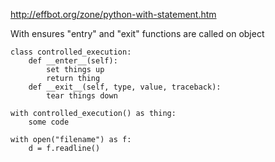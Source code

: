http://effbot.org/zone/python-with-statement.htm

With ensures "entry" and "exit" functions are called on object

```
class controlled_execution:
    def __enter__(self):
        set things up
        return thing
    def __exit__(self, type, value, traceback):
        tear things down

with controlled_execution() as thing:
    some code

with open("filename") as f:
    d = f.readline()
```
